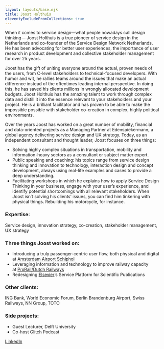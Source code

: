 ```yaml
---
layout: layouts/base.njk
title: Joost Holthuis
eleventyExcludeFromCollections: true
---
```


When it comes to service design—what people nowadays call design thinking— Joost Holthuis is a true pioneer of service design in the Netherlands and co-founder of the Service Design Network Netherlands. He has been advocating for better user experiences, the importance of user research in product development and collective stakeholder management for over 25 years.

Joost has the gift of uniting everyone around the actual, proven needs of the users, from C-level stakeholders to technical-focused developers. With humor and wit, he rallies teams around the issues that make an actual difference instead of the oftentimes leading internal perspective. In doing this, he has saved his clients millions in wrongly allocated development budgets.
Joost Holthuis has the amazing talent to work through complex data and distill it into the essence relevant to your stakeholders and your project. He is a brilliant facilitator and has proven to be able to make the impossible possible with stakeholder co-creation in complex, highly political environments.

Over the years Joost has worked on a great number of mobility, financial and data-oriented projects as a Managing Partner at Edenspiekermann, a global agency delivering service design and UX strategy. Today, as an independent consultant and thought leader, Joost focuses on three things:
* Solving highly complex situations in transportation, mobility and information-heavy sectors as a consultant or subject matter expert.
* Public speaking and coaching: his topics range from service design thinking and innovation to technology, interaction design and concept development, always using real-life examples and cases to provide a deep understanding.
* Facilitating workshops in which he explains how to apply Service Design Thinking in your business, engage with your user’s experience, and identify potential shortcomings with all relevant stakeholders.
When Joost isn’t solving his clients’ issues, you can find him tinkering with physical things. Rebuilding his motorcycle, for instance.

### Expertise: 
Service design, innovation strategy, co-creation, stakeholder management, UX strategy

### Three things Joost worked on:
* Introducing a truly passenger-centric user flow, both physical and digital at [Amsterdam Airport Schiphol](https://www.edenspiekermann.com/case-studies/amsterdam-airport-schiphol/)
* Leveraging information and technology to improve railway capacity at [ProRail/Dutch Railways](https://www.edenspiekermann.com/case-studies/ns-pro-rail/)
* Redesigning [Elsevier](https://www.edenspiekermann.com/case-studies/elsevier-reaxys/)’s Service Platform for Scientific Publications

### Other clients:
ING Bank, World Economic Forum, Berlin Brandenburg Airport, Swiss Railways, NN Group, TOTO

### Side projects:
- Guest Lecturer, Delft University
- Co-host Glitch Podcast

[LinkedIn](https://www.linkedin.com/in/joostholthuis/)





